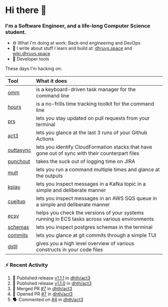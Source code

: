 Hi there 👋
===

### I'm a Software Engineer, and a life-long Computer Science student.


- ⚙️  What I'm doing at work: Back-end engineering and DevOps
- 🌱 I write about stuff I learn and build at:
    [dhruvs.space](https://dhruvs.space) and [wiki.dhruvs.space](https://wiki.dhruvs.space)
- 💙 Developer tools

These days I'm hacking on:

| Tool                                           | What it does                                                                                    |
|:-----------------------------------------------|:------------------------------------------------------------------------------------------------|
| [omm](https://github.com/dhth/omm)             | is a keyboard-driven task manager for the command line                                          |
| [hours](https://github.com/dhth/hours)         | is a no-frills time tracking toolkit for the command line                                       |
| [prs](https://github.com/dhth/prs)             | lets you stay updated on pull requests from your terminal                                       |
| [act3](https://github.com/dhth/act3)           | lets you glance at the last 3 runs of your Github Actions                                       |
| [outtasync](https://github.com/dhth/outtasync) | lets you identify CloudFormation stacks that have gone out of sync with their counterpart files |
| [punchout](https://github.com/dhth/punchout)   | takes the suck out of logging time on JIRA                                                      |
| [mult](https://github.com/dhth/mult)           | lets you run a command multiple times and glance at the outputs                                 |
| [kplay](https://github.com/dhth/kplay)         | lets you inspect messages in a Kafka topic in a simple and deliberate manner                    |
| [cueitup](https://github.com/dhth/cueitup)     | lets you inspect messages in an AWS SQS queue in a simple and deliberate manner                 |
| [ecsv](https://github.com/dhth/ecsv)           | helps you check the versions of your systems running in ECS tasks across various environments   |
| [schemas](https://github.com/dhth/schemas)     | lets you inspect postgres schemas in the terminal                                               |
| [commits](https://github.com/dhth/commits)     | lets you glance at git commits through a simple TUI                                             |
| [dstll](https://github.com/dhth/dstll)         | gives you a high level overview of various constructs in your code files                        |

### :zap: Recent Activity

<!--START_SECTION:activity-->
1. 🚀 Published release [v1.1.1](https://github.com/dhth/act3/releases/tag/v1.1.1) in [dhth/act3](https://github.com/dhth/act3)
2. 🚀 Published release [v1.1.0](https://github.com/dhth/act3/releases/tag/v1.1.0) in [dhth/act3](https://github.com/dhth/act3)
3. 🎉 Merged PR [#7](https://github.com/dhth/act3/pull/7) in [dhth/act3](https://github.com/dhth/act3)
4. 💪 Opened PR [#7](https://github.com/dhth/act3/pull/7) in [dhth/act3](https://github.com/dhth/act3)
5. 🗣 Commented on [#4](https://github.com/dhth/act3/issues/4#issuecomment-2294854694) in [dhth/act3](https://github.com/dhth/act3)
<!--END_SECTION:activity-->
